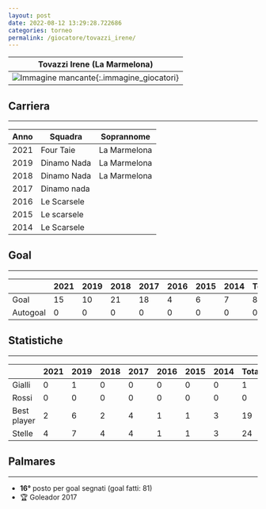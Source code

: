```yaml
---
layout: post
date: 2022-08-12 13:29:28.722686
categories: torneo
permalink: /giocatore/tovazzi_irene/
---
```

<link rel='stylesheets' href='./../assets/giocatori.css'>

| Tovazzi Irene (La Marmelona) |
|:-----:|
| ![Immagine mancante]('./../../assets/giocatori/tovazzi_irene.png){:.immagine_giocatori} |


## Carriera
----

|Anno|Squadra|Soprannome|
|:---:|---|---|
|2021|Four Taie|La Marmelona|
|2019|Dinamo Nada|La Marmelona|
|2018|Dinamo Nada|La Marmelona|
|2017|Dinamo nada||
|2016|Le Scarsele||
|2015|Le scarsele||
|2014|Le Scarsele||


## Goal
----

| |2021|2019|2018|2017|2016|2015|2014| Totale |
|---|---|---|---|---|---|---|---|---|
|Goal|15|10|21|18|4|6|7|81|
|Autogoal|0|0|0|0|0|0|0|0|


## Statistiche
----

| |2021|2019|2018|2017|2016|2015|2014| Totale |
|---|---|---|---|---|---|---|---|---|
|Gialli|0|1|0|0|0|0|0|1|
|Rossi|0|0|0|0|0|0|0|0|
|Best player|2|6|2|4|1|1|3|19|
|Stelle|4|7|4|4|1|1|3|24|


## Palmares
----

- **16°** posto per goal segnati (goal fatti: 81)
- 🏆 Goleador 2017